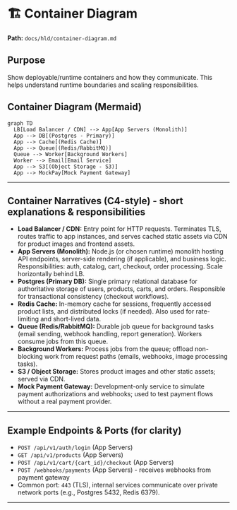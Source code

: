 # 🏗️ Container Diagram

**Path:** `docs/hld/container-diagram.md`

## Purpose

Show deployable/runtime containers and how they communicate. This helps understand runtime boundaries and scaling responsibilities.

## Container Diagram (Mermaid)

```mermaid
graph TD
  LB[Load Balancer / CDN] --> App[App Servers (Monolith)]
  App --> DB[(Postgres - Primary)]
  App --> Cache[(Redis Cache)]
  App --> Queue[(Redis/RabbitMQ)]
  Queue --> Worker[Background Workers]
  Worker --> Email[Email Service]
  App --> S3[(Object Storage - S3)]
  App --> MockPay[Mock Payment Gateway]
```

---

## Container Narratives (C4-style) - short explanations & responsibilities

- **Load Balancer / CDN:** Entry point for HTTP requests. Terminates TLS, routes traffic to app instances, and serves cached static assets via CDN for product images and frontend assets.
- **App Servers (Monolith):** Node.js (or chosen runtime) monolith hosting API endpoints, server-side rendering (if applicable), and business logic. Responsibilities: auth, catalog, cart, checkout, order processing. Scale horizontally behind LB.
- **Postgres (Primary DB):** Single primary relational database for authoritative storage of users, products, carts, and orders. Responsible for transactional consistency (checkout workflows).
- **Redis Cache:** In-memory cache for sessions, frequently accessed product lists, and distributed locks (if needed). Also used for rate-limiting and short-lived data.
- **Queue (Redis/RabbitMQ):** Durable job queue for background tasks (email sending, webhook handling, report generation). Workers consume jobs from this queue.
- **Background Workers:** Process jobs from the queue; offload non-blocking work from request paths (emails, webhooks, image processing tasks).
- **S3 / Object Storage:** Stores product images and other static assets; served via CDN.
- **Mock Payment Gateway:** Development-only service to simulate payment authorizations and webhooks; used to test payment flows without a real payment provider.

---

## Example Endpoints & Ports (for clarity)

- `POST /api/v1/auth/login` (App Servers)
- `GET /api/v1/products` (App Servers)
- `POST /api/v1/cart/{cart_id}/checkout` (App Servers)
- `POST /webhooks/payments` (App Servers) - receives webhooks from payment gateway
- Common port: `443` (TLS), internal services communicate over private network ports (e.g., Postgres 5432, Redis 6379).

---
